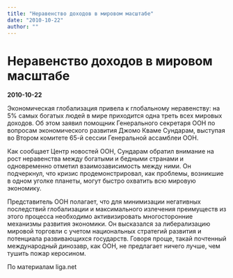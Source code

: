 ```yaml
---
title: "Неравенство доходов в мировом масштабе"
date: "2010-10-22"
author: ""
---
```


# Неравенство доходов в мировом масштабе

**2010-10-22** 

Экономическая глобализация привела к глобальному неравенству: на 5% самых богатых людей в мире приходится одна треть всех мировых доходов. Об этом заявил помощник Генерального секретаря ООН по вопросам экономического развития Джомо Кваме Сундарам, выступая во Втором комитете 65-й сессии Генеральной ассамблеи ООН.

Как сообщает Центр новостей ООН, Сундарам обратил внимание на рост неравенства между богатыми и бедными странами и одновременно отметил взаимозависимость между ними. Он подчеркнул, что кризис продемонстрировал, как проблемы, возникшие в одном уголке планеты, могут быстро охватить всю мировую экономику. 



Представитель ООН полагает, что для минимизации негативных последствий глобализации и максимального излечения преимуществ из этого процесса необходимо активизировать многосторонние механизмы развития экономики. Он высказался за либерализацию мировой торговли с учетом национальных стратегий развития и потенциала развивающихся государств. Говоря проще, такай почтенный международный динозавр, как ООН, не предлагает ничего лучше, чем тушить пожар керосином.

По материалам liga.net